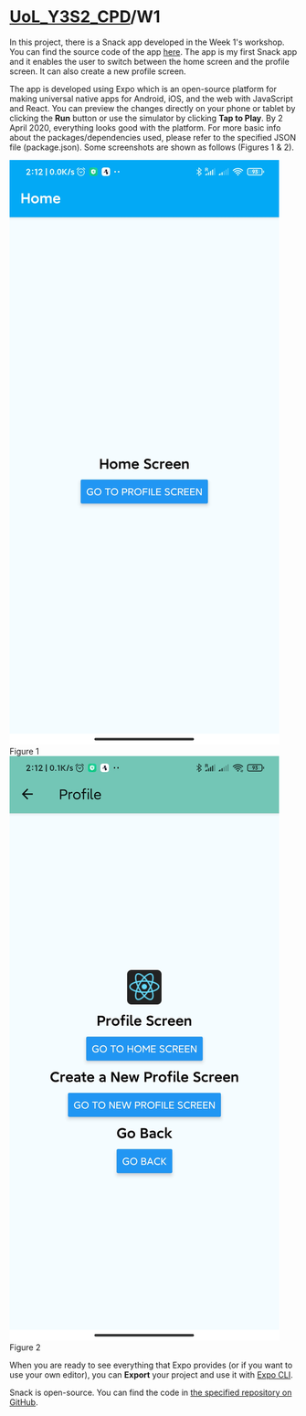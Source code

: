 # [UoL_Y3S2_CPD](https://github.com/ArvinZJC/UoL_Y3S2_CPD)/W1

In this project, there is a Snack app developed in the Week 1's workshop. You can find the source code of the app [here](https://snack.expo.io/@arvinzjc/w1). The app is my first Snack app and it enables the user to switch between the home screen and the profile screen. It can also create a new profile screen.

The app is developed using Expo which is an open-source platform for making universal native apps for Android, iOS, and the web with JavaScript and React. You can preview the changes directly on your phone or tablet by clicking the **Run** button or use the simulator by clicking **Tap to Play**. By 2 April 2020, everything looks good with the platform. For more basic info about the packages/dependencies used, please refer to the specified JSON file (package.json). Some screenshots are shown as follows (Figures 1 & 2).

![Screenshot1.jpg](Screenshot1.jpg "Screenshot 1")Figure 1
![Screenshot2.jpg](Screenshot2.jpg "Screenshot 2")Figure 2

When you are ready to see everything that Expo provides (or if you want to use your own editor), you can **Export** your project and use it with [Expo CLI](https://docs.expo.io/versions/latest/get-started/installation/).

Snack is open-source. You can find the code in [the specified repository on GitHub](https://github.com/expo/snack-web).